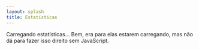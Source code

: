 ```yaml
---
layout: splash
title: Estatísticas
---
```


<div id="stat-container">
  Carregando estatísticas...
  <noscript>
    Bem, era para elas estarem carregando, mas não dá para fazer isso direito sem JavaScript.
  </noscript>
</div>

<script src="{{ '/assets/js/lunr/lunr-store.js' | absolute_url }}"></script>
<script src="https://cdn.jsdelivr.net/npm/frappe-charts@1.1.0/dist/frappe-charts.min.iife.js"
  integrity="sha256-t5v0UiWMgBAUkNxa0m116rEZleua42NifbIGbtY8hXQ=" crossorigin="anonymous"></script>
<script async defer src="{{ '/assets/js/stats.js' | absolute_url }}"></script>
